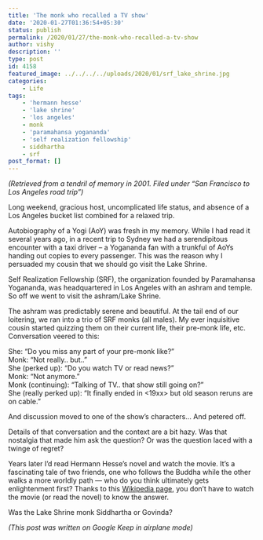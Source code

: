 ```yaml
---
title: 'The monk who recalled a TV show'
date: '2020-01-27T01:36:54+05:30'
status: publish
permalink: /2020/01/27/the-monk-who-recalled-a-tv-show
author: vishy
description: ''
type: post
id: 4158
featured_image: ../../../../uploads/2020/01/srf_lake_shrine.jpg
categories: 
    - Life
tags:
    - 'hermann hesse'
    - 'lake shrine'
    - 'los angeles'
    - monk
    - 'paramahansa yogananda'
    - 'self realization fellowship'
    - siddhartha
    - srf
post_format: []
---
```

*(Retrieved from a tendril of memory in 2001. Filed under “San Francisco to Los Angeles road trip”)*

Long weekend, gracious host, uncomplicated life status, and absence of a Los Angeles bucket list combined for a relaxed trip.

Autobiography of a Yogi (AoY) was fresh in my memory. While I had read it several years ago, in a recent trip to Sydney we had a serendipitous encounter with a taxi driver – a Yogananda fan with a trunkful of AoYs handing out copies to every passenger. This was the reason why I persuaded my cousin that we should go visit the Lake Shrine.

Self Realization Fellowship (SRF), the organization founded by Paramahansa Yogananda, was headquartered in Los Angeles with an ashram and temple. So off we went to visit the ashram/Lake Shrine.

The ashram was predictably serene and beautiful. At the tail end of our loitering, we ran into a trio of SRF monks (all males). My ever inquisitive cousin started quizzing them on their current life, their pre-monk life, etc. Conversation veered to this:

She: “Do you miss any part of your pre-monk like?”  
Monk: “Not really.. but..”  
She (perked up): “Do you watch TV or read news?”  
Monk: “Not anymore.”  
Monk (continuing): “Talking of TV.. that show still going on?”  
She (really perked up): “It finally ended in &lt;19xx&gt; but old season reruns are on cable.”

And discussion moved to one of the show’s characters… And petered off.

Details of that conversation and the context are a bit hazy. Was that nostalgia that made him ask the question? Or was the question laced with a twinge of regret?

Years later I’d read Hermann Hesse’s novel and watch the movie. It’s a fascinating tale of two friends, one who follows the Buddha while the other walks a more worldly path — who do you think ultimately gets enlightenment first? Thanks to this [Wikipedia page](https://en.wikipedia.org/wiki/Siddhartha_(novel)), you don’t have to watch the movie (or read the novel) to know the answer.

Was the Lake Shrine monk Siddhartha or Govinda?

*(This post was written on Google Keep in airplane mode)*